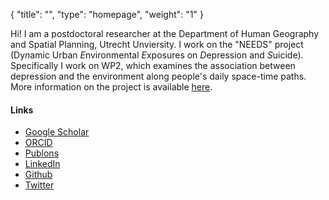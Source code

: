 {
    "title": "",
    "type": "homepage",
    "weight": "1"
}

Hi! I am  a postdoctoral researcher at the Department of Human Geography and Spatial Planning, Utrecht Unviersity. I work on the "NEEDS" project (Dy*n*amic Urban *E*nvironmental *E*xposures on *D*epression and *S*uicide). Specifically I work on WP2, which examines the association between depression and the environment along people's daily space-time paths. More information on the project is available [here](http://needs.sites.uu.nl/).


#### Links

- [Google Scholar](https://scholar.google.com/citations?user=ozyRrHEAAAAJ)
- [ORCID](https://orcid.org/0000-0001-6978-4737)
- [Publons](https://publons.com/researcher/593770/hannah-roberts/)
- [LinkedIn](https://www.linkedin.com/in/hannah-elaine-roberts/)
- [Github](https://github.com/heroberts/)
- [Twitter](https://twitter.com/hannah_eroberts)